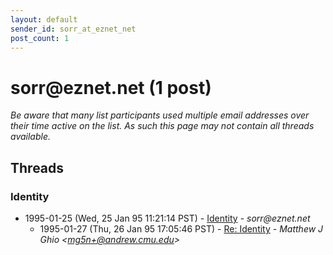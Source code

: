 ```yaml
---
layout: default
sender_id: sorr_at_eznet_net
post_count: 1
---
```


# sorr<span>@</span>eznet.net (1 post)

_Be aware that many list participants used multiple email addresses over their time active on the list. As such this page may not contain all threads available._

## Threads

### Identity
+ 1995-01-25 (Wed, 25 Jan 95 11:21:14 PST) - [Identity](/archive/1995/01/48cdd1e211b5b595e21b36fa1f07708e629cff41abc73630c1e11fff4cf80cf6) - _sorr@eznet.net_
  + 1995-01-27 (Thu, 26 Jan 95 17:05:46 PST) - [Re: Identity](/archive/1995/01/c4454e1775df96969828b37e05c073485bdd225ce8021ec9441204cdbc004f58) - _Matthew J Ghio \<mg5n+@andrew.cmu.edu\>_

